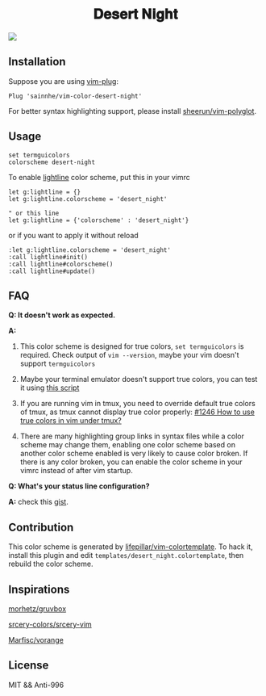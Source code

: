 <h1 align="center">
𝐃𝐞𝐬𝐞𝐫𝐭 𝐍𝐢𝐠𝐡𝐭
</h1>

![](https://user-images.githubusercontent.com/37491630/60248245-be3fdb00-98b1-11e9-8619-680d8fa086be.png)

## Installation

Suppose you are using [vim-plug](https://github.com/junegunn/vim-plug):

```vim
Plug 'sainnhe/vim-color-desert-night'
```

For better syntax highlighting support, please install [sheerun/vim-polyglot](https://github.com/sheerun/vim-polyglot).

## Usage

```vim
set termguicolors
colorscheme desert-night
```

To enable [lightline](https://github.com/itchyny/lightline.vim) color scheme, put this in your vimrc

```vim
let g:lightline = {}
let g:lightline.colorscheme = 'desert_night'

" or this line
let g:lightline = {'colorscheme' : 'desert_night'}
```

or if you want to apply it without reload

```vim
:let g:lightline.colorscheme = 'desert_night'
:call lightline#init()
:call lightline#colorscheme()
:call lightline#update()
```

## FAQ

**Q: It doesn't work as expected.**

**A:**

1. This color scheme is designed for true colors, `set termguicolors` is required. Check output of `vim --version`, maybe your vim doesn't support `termguicolors`

2. Maybe your terminal emulator doesn't support true colors, you can test it using [this script](https://unix.stackexchange.com/questions/404414/print-true-color-24-bit-test-pattern)

3. If you are running vim in tmux, you need to override default true colors of tmux, as tmux cannot display true color properly: [#1246 How to use true colors in vim under tmux?](https://github.com/tmux/tmux/issues/1246)

4. There are many highlighting group links in syntax files while a color scheme may change them, enabling one color scheme based on another color scheme enabled is very likely to cause color broken. If there is any color broken, you can enable the color scheme in your vimrc instead of after vim startup.

**Q: What's your status line configuration?**

**A:** check this [gist](https://gist.github.com/sainnhe/b8240bc047313fd6185bb8052df5a8fb).

## Contribution

This color scheme is generated by [lifepillar/vim-colortemplate](https://github.com/lifepillar/vim-colortemplate). To hack it, install this plugin and edit `templates/desert_night.colortemplate`, then rebuild the color scheme.

## Inspirations

[morhetz/gruvbox](https://github.com/morhetz/gruvbox)

[srcery-colors/srcery-vim](https://github.com/srcery-colors/srcery-vim)

[Marfisc/vorange](https://github.com/Marfisc/vorange)

## License

MIT && Anti-996
